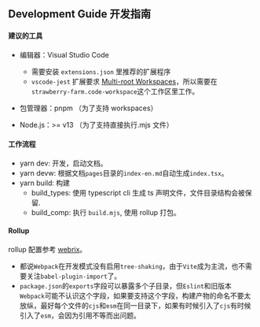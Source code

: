 ## Development Guide 开发指南

#### 建议的工具

- 编辑器：Visual Studio Code

  - 需要安装 `extensions.json` 里推荐的扩展程序
  - `vscode-jest` 扩展要求 [Multi-root Workspaces](https://github.com/jest-community/vscode-jest#how-to-use-the-extension-with-monorepo-projects)，所以需要在`strawberry-farm.code-workspace`这个工作区里工作。

- 包管理器：pnpm （为了支持 workspaces）
- Node.js：>= v13 （为了支持直接执行.mjs 文件）

#### 工作流程

- yarn dev: 开发，启动文档。
- yarn devw: 根据文档`pages`目录的`index-en.md`自动生成`index.tsx`。
- yarn build: 构建
  - build_types: 使用 typescript cli 生成 ts 声明文件，文件目录结构会被保留.
  - build_comp: 执行 `build.mjs`, 使用 rollup 打包。

#### Rollup

rollup 配置参考 [webrix](https://github.com/open-amdocs/webrix)。

- 都说`Webpack`在开发模式没有启用`tree-shaking`，由于`Vite`成为主流，也不需要关注`babel-plugin-import`了。
- `package.json`的`exports`字段可以暴露多个子目录，但`Eslint`和旧版本`Webpack`可能不认识这个字段，如果要支持这个字段，构建产物的命名不要太放纵，最好每个文件的`cjs`和`esm`在同一目录下，如果有时候引入了`cjs`有时候引入了`esm`，会因为引用不等而出问题。
